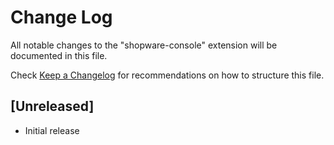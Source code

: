 # Change Log

All notable changes to the "shopware-console" extension will be documented in this file.

Check [Keep a Changelog](http://keepachangelog.com/) for recommendations on how to structure this file.

## [Unreleased]

- Initial release